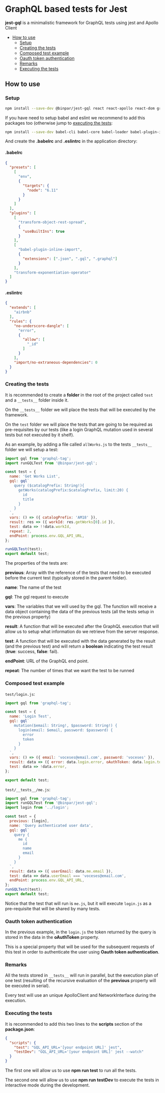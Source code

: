 # GraphQL based tests for Jest

**jest-gql** is a minimalistic framework for GraphQL tests using jest and Apollo Client

- [How to use](#how-to-use)
  - [Setup](#setup)
  - [Creating the tests](#creating-the-tests)
  - [Composed test example](#composed-test-example)
  - [Oauth token authentication](#oauth-token-authentication)
  - [Remarks](#remarks)
  - [Executing the tests](#executing-the-tests)

## How to use
### Setup

```bash
npm install --save-dev @binpar/jest-gql react react-apollo react-dom graphql-tag jest apollo-client
```

If you have need to setup babel and eslint we recommend to add this packages too (otherwise jump to [executing the tests](#executing-the-tests):

```bash
npm install --save-dev babel-cli babel-core babel-loader babel-plugin-inline-import babel-plugin-transform-exponentiation-operator babel-plugin-transform-object-rest-spread babel-preset-env babel-preset-es2015 babel-register eslint eslint-plugin-import eslint-plugin-jsx-a11y
```

And create the **.babelrc** and  **.eslintrc** in the application directory:

#### .babelrc
```json
{
  "presets": [
    [
      "env",
      {
        "targets": {
          "node": "6.11"
        }
      }
    ]
  ],
  "plugins": [
    [
      "transform-object-rest-spread",
      {
        "useBuiltIns": true
      }
    ],
    [
      "babel-plugin-inline-import",
      {
        "extensions": [".json", ".gql", ".graphql"]
      }
    ],
    "transform-exponentiation-operator"
  ]
}
```

#### .eslintrc
```json
{  
  "extends": [
    "airbnb"
  ],
  "rules": {
    "no-underscore-dangle": [
      "error",
      {
        "allow": [
          "_id"
        ]
      }
    ],
    "import/no-extraneous-dependencies": 0
  }
}
```

### Creating the tests

It is recommended to create a **folder** in the root of the project called ```test``` and a ```__tests__``` folder inside it.

On the ```__tests__``` folder we will place the tests that will be executed by the framework.

On the ```test``` folder we will place the tests that are going to be required as pre-requisites by our tests (like a login GraphQL mutation used in several tests but not executed by it shelf).

As an example, by adding a file called ```allWorks.js``` to the tests ```__tests__``` folder we will setup a test:

```javascript
import gql from 'graphql-tag';
import runGQLTest from '@binpar/jest-gql';

const test = {
  name: 'Get Works List',
  gql: gql`
    query ($catalogPrefix: String!){
      getWorks(catalogPrefix:$catalogPrefix, limit:20) {
        id
        title
      }
    }
  `,
  vars: () => ({ catalogPrefix: 'AM18' }),
  result: res => ({ workId: res.getWorks[0].id }),
  test: data => !!data.workId,
  repeat: 2,
  endPoint: process.env.GQL_API_URL,
};

runGQLTest(test);
export default test;
```

The properties of the tests are:

**previous**: Array with the reference of the tests that need to be executed before the current test (typically stored in the parent folder).

**name**: The name of the test

**gql**: The gql request to execute

**vars**: The variables that we will used by the gql. The function will receive a data object containing the data of the previous tests (all the tests setup in the previous property)

**result**: A function that will be executed after the GraphQL execution that will allow us to setup what information do we retrieve from the server response.

**test**: A function that will be executed with the data generated by the result (and the previous test) and will return a **boolean** indicating the test result (**true**: success, **false**: fail).

**endPoint**: URL of the GraphQL end point.

**repeat**: The number of times that we want the test to be runned

### Composed test example

```test/login.js```:
```javascript
import gql from 'graphql-tag';

const test = {
  name: 'Login Test',
  gql: gql`
    mutation($email: String!, $password: String!) {
      login(email: $email, password: $password) {
        error
        token
      }
    }
  `,
  vars: () => ({ email: 'voceses@email.com', password: 'voceses' }),
  result: data => ({ error: data.login.error, oAuthToken: data.login.token }),
  test: data => !data.error,
};

export default test;
```

```test/__tests__/me.js```:
```javascript
import gql from 'graphql-tag';
import runGQLTest from '@binpar/jest-gql';
import login from '../login';

const test = {
  previous: [login],
  name: 'Query authenticated user data',
  gql: gql`
    query {
      me {
        id
        name
        email
      }
    }
  `,
  result: data => ({ userEmail: data.me.email }),
  test: data => data.userEmail === 'voceses@email.com',
  endPoint: process.env.GQL_API_URL,
};
runGQLTest(test);
export default test;
```

Notice that the test that will run is ```me.js```, but it will execute ```login.js``` as a pre-requisite that will be shared by many tests.

### Oauth token authentication

In the previous example, in the ```login.js``` the token returned by the query is stored in the data in the **oAuthToken** property.

This is a special property that will be used for the subsequent requests of this test in order to authenticate the user using **Oauth token authentication**.

### Remarks

All the tests stored in ```__tests__``` will run in parallel, but the execution plan of one test (resulting of the recursive evaluation of the **previous** property will be executed in serial).

Every test will use an unique ApolloClient and NetworkInterface during the execution.

### Executing the tests

It is recommended to add this two lines to the **scripts** section of the **package.json**:

```json
{
  "scripts": {
    "test": "GQL_API_URL='[your endpoint URL]' jest",
    "testDev": "GQL_API_URL='[your endpoint URL]' jest --watch"
  }
}
```

The first one will allow us to use **npm run test** to run all the tests.

The second one will allow us to use **npm run testDev** to execute the tests in interactive mode during the development.